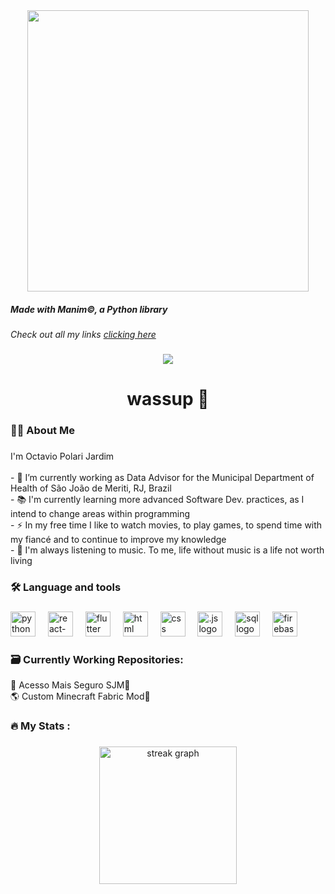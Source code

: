 <div align="center">
  <img height="450" src="https://d3rshtj5w2m4qx.cloudfront.net/7st2v%2Fpreview%2F71993872%2Fmain_large.gif?response-content-disposition=inline%3Bfilename%3D%22main_large.gif%22%3B&response-content-type=image%2Fgif&Expires=1761052086&Signature=G0OJ4iJ2DPFvKz7GCc0UvnwaU~ttZ0UK1PVg01L5tTvUQOAVwToTSnN73fvdOFySyAT~3sV7SOSv28kOUlB3zfPIHPInu~4ADXfKYIk72~l6YC6RGUqfm06gTv5pl6JT~yNg2vbg68tmh2unXRMIUjC7PyBvei8qZJ849SoD9ItyaAOJKkCL9pL6GVSBPrC-i8Fxn0mgSpUETh95Dqq7bzay28VG07nvVk2cFKlsDmiY4kBj6wwKshAldWOwasxaFCEh4quAmQnTa2eaPOhHCroWnP6LxUvkVawz0US~TP5Au3iCZgTgl9F1Le5xjfQyGonbduRKWm36qi3Fz-XSQw__&Key-Pair-Id=APKAJT5WQLLEOADKLHBQ"  />
  <h5 align="left"><i>Made with Manim&copy;, a Python library</i></h5>
</div>

###

<i align="center">
    Check out all my links <a rel="noopener noreferrer" height="50" alt="my-links-site logo" href="https://octavio-polari.github.io/My-Links/" target="_blank">clicking here</a>
</i>

###

<div align="center">
  <img src="https://visitor-badge.laobi.icu/badge?page_id=octavio-polari.octavio.polari&"  />
</div>

###

<h1 align="center">wassup 🤙</h1>

###

<h3 align="left">👩‍💻  About Me</h3>

###

<p align="left">
  I'm Octavio Polari Jardim<br>
  <br>
  - 🔭 I’m currently working as Data Advisor for the Municipal Department of Health of São João de Meriti, RJ, Brazil<br>
  - 📚 I'm currently learning more advanced Software Dev. practices, as I intend to change areas within programming<br>
  - ⚡ In my free time I like to watch movies, to play games, to spend time with my fiancé and to continue to improve my knowledge<br>
  - 🎵 I'm always listening to music. To me, life without music is a life not worth living
</p>

###

<h3 align="left">🛠 Language and tools</h3>

###

<div align="left">
  <img src="https://cdn.jsdelivr.net/gh/devicons/devicon/icons/python/python-original-wordmark.svg" height="40" alt="python logo"  />
  <img width="12" />
  <img src="https://img.icons8.com/?size=100&id=123603&format=png&color=000000" height="40" alt="react-native logo"  />
  <img width="12" />
  <img src="https://img.icons8.com/?size=100&id=7I3BjCqe9rjG&format=png&color=000000" height="40" alt="flutter logo"  />
  <img width="12" />
  <img src="https://img.icons8.com/?size=100&id=20909&format=png&color=000000" height="40" alt="html logo"  />
  <img width="12" />
  <img src="https://img.icons8.com/?size=100&id=21278&format=png&color=000000" height="40" alt="css logo"  />
  <img width="12" />
  <img src="https://img.icons8.com/?size=100&id=108784&format=png&color=000000" height="40" alt=".js logo"  />
  <img width="12" />
  <img src="https://img.icons8.com/?size=100&id=J6KcaRLsTgpZ&format=png&color=000000" height="40" alt="sql logo"  />
  <img width="12" />
  <img src="https://cdn.jsdelivr.net/gh/devicons/devicon/icons/firebase/firebase-plain-wordmark.svg" height="40" alt="firebase logo"  />
  <img width="12" />
</div>

###

<h3 align="left">🗃️    Currently Working Repositories:</h3>

<a align="left" href="https://github.com/octavio-polari/acesso-mais-seguro-sjm" target="_blank" style="text-decoration: none">📱 Acesso Mais Seguro SJM🔗</a><br>
<a align="left" href="https://github.com/octavio-polari/Fabric-Dimensions-Boss-1.21.x" target="_blank" style="text-decoration: none">🌎 Custom Minecraft Fabric Mod🔗</a>

###

<h3 align="left">🔥   My Stats :</h3>

###

<div align="center">
  <img src="https://streak-stats.demolab.com?user=octavio-polari&locale=en&mode=daily&theme=dark&hide_border=false&border_radius=5&order=3" height="220" alt="streak graph"  />
</div>

###
